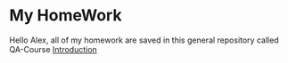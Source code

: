# My HomeWork
Hello Alex, all of my homework are saved in this general repository called QA-Course
<a href="doc:introduction" target="_blank">Introduction</a>
